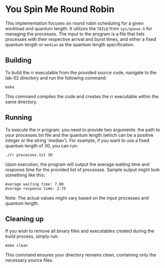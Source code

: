 # You Spin Me Round Robin

This implementation focuses on round robin scheduling for a given workload and quantum length. It utilizes the `TAILQ` from `sys/queue.h` for managing the processes. The input to the program is a file that lists processes with their respective arrival and burst times, and either a fixed quantum length or `median` as the quantum length specification.

## Building

To build the rr executable from the provided source code, navigate to the lab-02 directory and run the following command:

```shell
make
```

This command compiles the code and creates the rr executable within the same directory.

## Running

To execute the rr program, you need to provide two arguments: the path to your processes.txt file and the quantum length (which can be a positive integer or the string 'median'). For example, if you want to use a fixed quantum length of 30, you can run:

```shell
./rr processes.txt 30
```

Upon execution, the program will output the average waiting time and response time for the provided list of processes. Sample output might look something like this:

```shell
Average waiting time: 7.00
Average response time: 2.75
```

Note: The actual values might vary based on the input processes and quantum length.

## Cleaning up

If you wish to remove all binary files and executables created during the build process, simply run:

```shell
make clean
```

This command ensures your directory remains clean, containing only the necessary source files.
